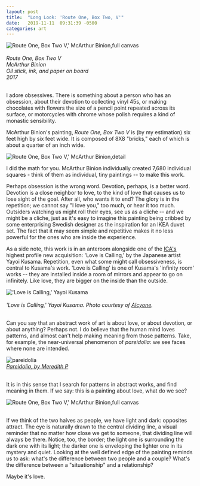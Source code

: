 ```yaml
---
layout: post
title:  "Long Look: 'Route One, Box Two, V'"
date:   2019-11-11  09:31:39 -0500
categories: art
---
```

![Route One, Box Two V,' McArthur Binion,full canvas](https://live.staticflickr.com/65535/49038477913_dcddfe35e6_z.jpg)<br><br>
<i>Route One, Box Two V<br>
McArthur Binion<br>
Oil stick, ink, and paper on board<br>
2017<br></i><br>

I adore obsessives. There is something about a person who has an obsession, about their devotion to collecting vinyl 45s, or making chocolates with flowers the size of a pencil point repeated across its surface, or motorcycles with chrome whose polish requires a kind of monastic sensibility.

McArthur Binion's painting, <i>Route One, Box Two V</i> is (by my estimation) six feet high by six feet wide. It is composed of 8X8 "bricks," each of which is about a quarter of an inch wide.

![Route One, Box Two V,' McArthur Binion,detail ](https://live.staticflickr.com/65535/49039170822_f65a1dd100_z.jpg)

I did the math for you. McArthur Binion individually created 7,680 individual squares - think of them as individual, tiny paintings -- to make this work.

Perhaps obsession is the wrong word. Devotion, perhaps, is a better word. Devotion is a close neighbor to love, to the kind of love that causes us to lose sight of the goal. After all, who wants it to end? The glory is in the repetition; we cannot say "I love you," too much, or hear it too much. Outsiders watching us might roll their eyes, see us as a cliche -- and we might be a cliche, just as it's easy to imagine this painting being cribbed by some enterprising Swedish designer as the inspiration for an IKEA duvet set. The fact that it may seem simple and repetitive makes it no less powerful for the ones who are inside the experience.

As a side note, this work is in an anteroom alongside one of the [ICA's](http://icaboston.org) highest profile new acquisition: 'Love is Calling,' by the Japanese artist Yayoi Kusama. Repetition, even what some might call obsessiveness, is central to Kusama's work. 'Love is Calling' is one of Kusama's 'infinity room' works -- they are installed inside a room of mirrors and appear to go on infinitely. Like love, they are bigger on the inside than the outside.

!['Love is Calling,' Yayoi Kusama](https://live.staticflickr.com/5529/9358572587_2628c957c0_z.jpg)<br><br>
<i>'Love is Calling,' Yayoi Kusama. Photo courtesy of [Alcyone](https://www.flickr.com/photos/alcyoneathcx/9358572587/in/photolist-ffZ8zM-ffZ7Sa-Jz6gAh-eMNf9d/).</i><br><br>

Can you say that an abstract work of art is about love, or about devotion, or about anything? Perhaps not. I do believe that the human mind loves patterns, and almost can't help making meaning from those patterns. Take, for example, the near-universal phenomenon of <i>pareidolia</i>: we see faces where none are intended.<br>

![pareidolia](https://live.staticflickr.com/5079/7067753695_cb9cbba7d6_z.jpg)<br><i>[Pareidolia, by Meredith P](https://www.flickr.com/photos/meredith/7067753695/in/photolist-VgvNgF-bLy5Wk-nR9RH5-2hedHKh-2h4kqRb-U1hgB7-2g9oVrK-2gLJsUX-2hgczc5-weVgB9-24LTg6F-6F1nLg-2heFcDF-2g23zLE-2hA8isd-TYDGPG-3cM1vD-rYMP2-fEyC9S-UGg4uE-W8LmzR-RLbTdH-U3SWRt-VhzieP-8dkfgx-2hgsW32-2hzkeDN-2ab4Amy-2bHWkT3-2cVbe1F-izhMno-29dxYWL-q8nC8e-pW6qZp-eHmkvs-2g224LT-eADpU5-UGg4g3-2gKS9Zi-Vd7rGu-eAyNSx-eABVHC-ePiV43-fEywaL-V47NzR-2bDsQG5-2amyzUo-2evJq7M-2eGWt1G-KFFQRd)</i><br><br>

It is in this sense that I search for patterns in abstract works, and find meaning in them. If we say: this is a painting about love, what do we see?

![Route One, Box Two V,' McArthur Binion,full canvas](https://live.staticflickr.com/65535/49038477913_dcddfe35e6_z.jpg)<br><br>

If we think of the two halves as people, we have light and dark: opposites attract. The eye is naturally drawn to the central dividing line, a visual reminder that no matter how close we get to someone, that dividing line will always be there. Notice, too, the border; the light one is surrounding the dark one with its light; the darker one is enveloping the lighter one in its mystery and quiet. Looking at the well defined edge of the painting reminds us to ask: what's the difference between two people and a couple? What's the difference between a "situationship" and a relationship?

Maybe it's love.
